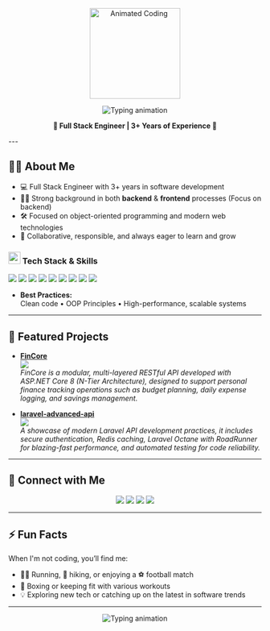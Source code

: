 <p align="center">
  <img src="https://media.giphy.com/media/qgQUggAC3Pfv687qPC/giphy.gif" alt="Animated Coding" height="180">
</p>

<p align="center">
  <img src="https://readme-typing-svg.demolab.com?font=Fira+Code&weight=700&size=30&pause=1000&color=003140&center=true&vCenter=true&width=900&lines=Hey%2C+I'm+Kaan+U%C3%A7arc%C4%B1+%F0%9F%91%8B;Full-Stack+Developer+%7C+Laravel+.NET+Core+React;Turning+ideas+into+impactful+apps" alt="Typing animation"/>
</p>


<p align="center">
  <b>🚀 Full Stack Engineer | 3+ Years of Experience 🚀</b>
</p>
---

## 👨‍💻 About Me

- 💻 Full Stack Engineer with 3+ years in software development
- 🧑‍💼 Strong background in both  **backend** & **frontend** processes (Focus on backend)
- 🛠️ Focused on object-oriented programming and modern web technologies
- 🤝 Collaborative, responsible, and always eager to learn and grow

### <img src="https://media.giphy.com/media/XAxylRMCdpbEWUAvr8/giphy.gif" width="24"> Tech Stack & Skills

<p>
  <img src="https://img.shields.io/badge/PHP-777BB4?style=for-the-badge&logo=php&logoColor=white"/>
  <img src="https://img.shields.io/badge/Laravel-E74430?style=for-the-badge&logo=laravel&logoColor=white"/>
  <img src="https://img.shields.io/badge/.NET_Core-512BD4?style=for-the-badge&logo=dotnet&logoColor=white"/>
  <img src="https://img.shields.io/badge/JavaScript-F7DF1E?style=for-the-badge&logo=javascript&logoColor=black"/>
  <img src="https://img.shields.io/badge/React-20232A?style=for-the-badge&logo=react&logoColor=61DAFB"/>
  <img src="https://img.shields.io/badge/MySQL-4479A1?style=for-the-badge&logo=mysql&logoColor=white"/>
  <img src="https://img.shields.io/badge/MSSQL-CC2927?style=for-the-badge&logo=microsoftsqlserver&logoColor=white"/>
  <img src="https://img.shields.io/badge/HTML5-E34F26?style=for-the-badge&logo=html5&logoColor=white"/>
  <img src="https://img.shields.io/badge/CSS3-1572B6?style=for-the-badge&logo=css3&logoColor=white"/>
</p>

- **Best Practices:**  
  Clean code • OOP Principles • High-performance, scalable systems

---

## 🌟 Featured Projects

- [**FinCore**](https://github.com/kaanucarci/FinCore)  
  <img src="https://img.shields.io/badge/ASP.NET_Core-512BD4?style=flat-square&logo=dotnet&logoColor=white"/>  
  <em>FinCore is a modular, multi-layered RESTful API developed with ASP.NET Core 8 (N-Tier Architecture), designed to support personal finance tracking operations such as budget planning, daily expense logging, and savings management.</em>

- [**laravel-advanced-api**](https://github.com/kaanucarci/laravel-advanced-api)  
  <img src="https://img.shields.io/badge/Laravel-E74430?style=flat-square&logo=laravel&logoColor=white"/>  
  <em>A showcase of modern Laravel API development practices, it includes secure authentication, Redis caching, Laravel Octane with RoadRunner for blazing-fast performance, and automated testing for code reliability.</em>

---

## 🔗 Connect with Me

<p align="center">
  <a href="https://kaanucarci.com/"><img src="https://img.shields.io/badge/-Portfolio-222?style=for-the-badge&logo=firefox&logoColor=FF6F61"></a>
  <a href="https://www.linkedin.com/in/kaanucarci/"><img src="https://img.shields.io/badge/-LinkedIn-222?style=for-the-badge&logo=linkedin&logoColor=0077B5"></a>
  <a href="https://leetcode.com/u/kaanucarci/"><img src="https://img.shields.io/badge/-LeetCode-222?style=for-the-badge&logo=leetcode&logoColor=F89F1B"></a>
  <a href="https://github.com/kaanucarci" target="_blank"><img src="https://img.shields.io/github/followers/kaanucarci?label=Follow%20Me&style=for-the-badge&color=222" /></a>
</p>

---

## ⚡ Fun Facts


When I'm not coding, you’ll find me:
- 🏃‍♂️ Running, 🥾 hiking, or enjoying a ⚽ football match
- 🥊 Boxing or keeping fit with various workouts
- 💡 Exploring new tech or catching up on the latest in software trends

---

<p align="center">
  <img src="https://readme-typing-svg.demolab.com?font=Fira+Code&weight=700&size=30&pause=1000&color=003140&center=true&vCenter=true&width=900&lines=Let's+Code+Together!" alt="Typing animation"/>
</p>
